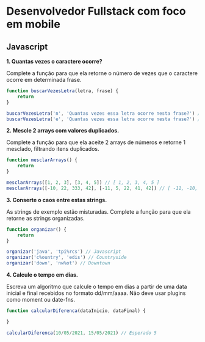 # Desenvolvedor Fullstack com foco em mobile

## Javascript

**1. Quantas vezes o caractere ocorre?**

Complete a função para que ela retorne o número de vezes que o caractere ocorre em determinada frase.

```javascript
function buscarVezesLetra(letra, frase) {
	return
}

buscarVezesLetra('n', 'Quantas vezes essa letra ocorre nesta frase?') // Esperado 2
buscarVezesLetra('e', 'Quantas vezes essa letra ocorre nesta frase?') // Esperado 7
```

**2. Mescle 2 arrays com valores duplicados.**

Complete a função para que ela aceite 2 arrays de números e retorne 1 mesclado, filtrando itens duplicados.

```javascript
function mesclarArrays() {
	return
}

mesclarArrays([1, 2, 3], [3, 4, 5]) // [ 1, 2, 3, 4, 5 ]
mesclarArrays([-10, 22, 333, 42], [-11, 5, 22, 41, 42]) // [ -11, -10, 5, 22, 41,  42, 333]
```


**3. Conserte o caos entre estas strings.**

As strings de exemplo estão misturadas. Complete a função para que ela retorne as strings organizadas.

```javascript
function organizar() {
	return
}

organizar('java', 'tpi%rcs') // Javascript
organizar('c%ountry', 'edis') // Countryside
organizar('down', 'nw%ot') // Downtown
```

**4. Calcule o tempo em dias.**

Escreva um algoritmo que calcule o tempo em dias a partir de uma data inicial e final
recebidos no formato dd/mm/aaaa. Não deve usar plugins como moment ou date-fns.

```javascript
function calcularDiferenca(dataInicio, dataFinal) {

}

calcularDiferenca(10/05/2021, 15/05/2021) // Esperado 5
```
